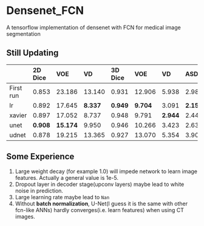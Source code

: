 # Densenet_FCN
A tensorflow implementation of densenet with FCN for medical image segmentation

## Still Updating
|           | 2D Dice | VOE    | VD    | 3D Dice | VOE   | VD   | ASD  | RMSD | MSD   |
|:----------|:--------|:-------|:------|:--------|:------|:-----|:-----|:-----|:------|
|First run  |0.853    |23.186  |13.140 |0.931    |12.906 |5.938 |2.987 |7.085 |**65.420**|
|lr         |0.892    |17.645  |**8.337**|**0.949**|**9.704**|3.091 |**2.152**|**6.100**|72.357 |
|xavier     |0.897    |17.052  |8.737  |0.948    |9.791  |**2.944**|2.442 |7.345 |76.233 |
|unet       |**0.908**|**15.174**|9.950  |0.946    |10.266 |3.423 |2.636 |7.830 |85.754 |
|udnet      |0.878    |19.215  |13.365 |0.927    |13.070 |5.354 |3.906 |9.389 |73.603 |


## Some Experience
1. Large weight decay (for example 1.0) will impede network to learn image features. Actually a general value is 1e-5.
2. Dropout layer in decoder stage(upconv layers) maybe lead to white noise in prediction.
3. Large learning rate maybe lead to `Nan`
4. Without **batch normalization**, U-Net(I guess it is the same with other fcn-like ANNs) hardly converges(i.e. learn features) when using CT images.